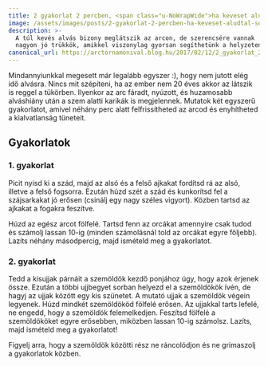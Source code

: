 ```yaml
---
title: 2 gyakorlat 2 percben, <span class="u-NoWrapWide">ha keveset aludtál</span>
image: /assets/images/posts/2-gyakorlat-2-percben-ha-keveset-aludtal-social.jpg
description: >-
  A túl kevés alvás bizony meglátszik az arcon, de szerencsére vannak
  nagyon jó trükkök, amikkel viszonylag gyorsan segíthetünk a helyzeten.
canonical_url: https://arctornamonival.blog.hu/2017/02/12/2_gyakorlat_2_percben_ha_keveset_aludtal
---
```


Mindannyiunkkal megesett már legalább egyszer :), hogy nem jutott elég idő
alvásra. Nincs mit szépíteni, ha az ember nem 20 éves akkor az látszik is reggel
a tükörben. Ilyenkor az arc fáradt, nyúzott, és huzamosabb alváshiány után a szem alatti karikák is megjelennek. Mutatok két egyszerű gyakorlatot, amivel néhány perc alatt
felfrissítheted az arcod és enyhítheted a kialvatlanság tüneteit.

## Gyakorlatok

### 1. gyakorlat

Picit nyisd ki a szád, majd az alsó és a felső ajkakat fordítsd rá az alsó,
illetve a felső fogsorra. Ezután húzd szét a szád és kunkorítsd fel a
szájsarkakat jó erősen (csinálj egy nagy széles vigyort). Közben tartsd az
ajkakat a fogakra feszítve.

Húzd az egész arcot fölfelé. Tartsd fenn az orcákat amennyire csak tudod és
számolj lassan 10-ig (minden számolásnál told az orcákat egyre följebb). Lazíts
néhány másodpercig, majd ismételd meg a gyakorlatot.

### 2. gyakorlat

Tedd a kisujjak párnáit a szemöldök kezdő ponjához úgy, hogy azok érjenek össze.
Ezután a többi ujjbegyet sorban helyezd el a szemöldökök ívén, de hagyj az ujjak
között egy kis szünetet. A mutató ujjak a szemöldök végein legyenek. Húzd
mindkét szemöldököd fölfelé erősen. Az ujjakkal tarts lefelé, ne engedd, hogy a
szemöldök felemelkedjen. Feszítsd fölfelé a szemöldököket egyre erősebben,
miközben lassan 10-ig számolsz. Lazíts, majd ismételd meg a gyakorlatot!

Figyelj arra, hogy a szemöldök közötti rész ne ráncolódjon és ne grimaszolj a
gyakorlatok közben.
